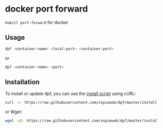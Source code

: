 # docker port forward

`kubctl port-forward` for docker


## Usage

```sh
dpf <container-name> <local-port> <container-port>
```

or

```sh
dpf <container-name> <port>
```


## Installation

To install or update dpf, you can use the [install script](install.sh) using cURL:

```sh
curl -o- https://raw.githubusercontent.com/vspiewak/dpf/master/install.sh | bash
```

or Wget:

```sh
wget -qO- https://raw.githubusercontent.com/vspiewak/dpf/master/install.sh | bash
```
